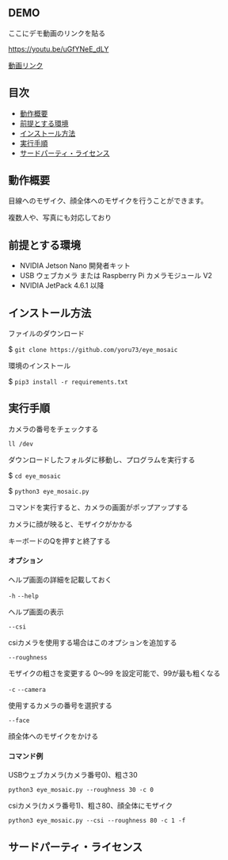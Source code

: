 ## DEMO
ここにデモ動画のリンクを貼る

https://youtu.be/uGfYNeE_dLY


[動画リンク](https://github.com/yoru73/eye_mosaic)


## 目次
- [動作概要](https://github.com/yoru73/eye_mosaic#%E5%8B%95%E4%BD%9C%E6%A6%82%E8%A6%81)
- [前提とする環境](https://github.com/yoru73/eye_mosaic#%E5%89%8D%E6%8F%90%E3%81%A8%E3%81%99%E3%82%8B%E7%92%B0%E5%A2%83)
- [インストール方法](https://github.com/yoru73/eye_mosaic#%E3%82%A4%E3%83%B3%E3%82%B9%E3%83%88%E3%83%BC%E3%83%AB%E6%96%B9%E6%B3%95)
- [実行手順](https://github.com/yoru73/eye_mosaic#%E5%AE%9F%E8%A1%8C%E6%89%8B%E9%A0%86)
- [サードパーティ・ライセンス](https://github.com/yoru73/eye_mosaic#%E5%AE%9F%E8%A1%8C%E6%89%8B%E9%A0%86)


## 動作概要
目線へのモザイク、顔全体へのモザイクを行うことができます。

複数人や、写真にも対応しており


## 前提とする環境

- NVIDIA Jetson Nano 開発者キット
- USB ウェブカメラ または Raspberry Pi カメラモジュール V2
- NVIDIA JetPack 4.6.1 以降


## インストール方法
ファイルのダウンロード

$ `git clone https://github.com/yoru73/eye_mosaic`

環境のインストール

$ `pip3 install -r requirements.txt`


## 実行手順

カメラの番号をチェックする

`ll /dev`

ダウンロードしたフォルダに移動し、プログラムを実行する

$ `cd eye_mosaic`

$ `python3 eye_mosaic.py`

コマンドを実行すると、カメラの画面がポップアップする

カメラに顔が映ると、モザイクがかかる

キーボードのQを押すと終了する

#### オプション
ヘルプ画面の詳細を記載しておく

`-h`
`--help`

ヘルプ画面の表示


`--csi`

csiカメラを使用する場合はこのオプションを追加する

`--roughness`

モザイクの粗さを変更する
0～99 を設定可能で、99が最も粗くなる
 
`-c`
`--camera`

使用するカメラの番号を選択する

`--face`

顔全体へのモザイクをかける

#### コマンド例

USBウェブカメラ(カメラ番号0)、粗さ30

`python3 eye_mosaic.py --roughness 30 -c 0`

csiカメラ(カメラ番号1)、粗さ80、顔全体にモザイク 

`python3 eye_mosaic.py --csi --roughness 80 -c 1 -f`


## サードパーティ・ライセンス

